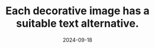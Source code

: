 ---
N: '111'
Rubrique: Images et médias
title: Each decorative image has a suitable text alternative.
abstract: 
categories: ["Images and media"]
agrege: O4111-E022
opquast: '4 111'
indiceebook: '22'
description: "Rule n° 022"
before: "021"
weight: "022"
after: "023"
actif: '1'
layout: rules
date: 2024-09-18
tags: ["", ""]
objectif: ["", ""]
Meo: [""]
Controle: [""
]
epubcheck: 
ace: 
Source: ["Opquast"]
Referentiel: [""]
Steps: ["", ""]
---